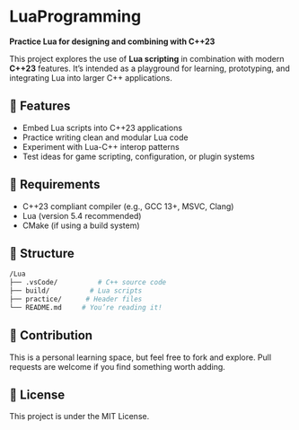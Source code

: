 # LuaProgramming

**Practice Lua for designing and combining with C++23**

This project explores the use of **Lua scripting** in combination with modern **C++23** features. It’s intended as a playground for learning, prototyping, and integrating Lua into larger C++ applications.

## 🚀 Features

- Embed Lua scripts into C++23 applications  
- Practice writing clean and modular Lua code  
- Experiment with Lua-C++ interop patterns  
- Test ideas for game scripting, configuration, or plugin systems

## 🧩 Requirements

- C++23 compliant compiler (e.g., GCC 13+, MSVC, Clang)
- Lua (version 5.4 recommended)
- CMake (if using a build system)

## 📁 Structure

```bash
/Lua
├── .vsCode/          # C++ source code
├── build/          # Lua scripts
├── practice/      # Header files
└── README.md     # You’re reading it!
```

## 🤝 Contribution
This is a personal learning space, but feel free to fork and explore. Pull requests are welcome if you find something worth adding.

## 📜 License
This project is under the MIT License.
